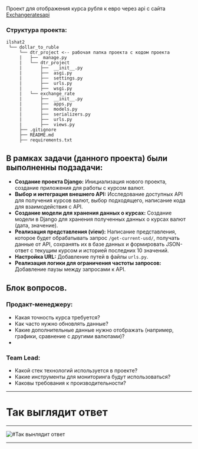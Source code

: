 Проект для отображения курса рубля к евро через api с сайта [Exchangeratesapi](https://exchangeratesapi.io/)

### Структура проекта:
```
ilshat2
 └── dollar_to_ruble
     └── dtr_project <-- рабочая папка проекта с кодом проекта
     |   ├──  manage.py
     |   └── dtr_project
     |       ├──  __init__.py
     |       ├──  asgi.py
     |       ├──  settings.py
     |       ├──  urls.py
     |       ├──  wsgi.py
     |   └── exchange_rate
     |       ├──  __init__.py
     |       ├──  apps.py
     |       ├──  models.py
     |       ├──  serializers.py
     |       ├──  urls.py
     |       ├──  views.py
     ├── .gitignore
     ├── README.md
     ├── requirements.txt
```
## В рамках задачи (данного проекта) были выполненны подзадачи:
- **Создание проекта Django:** Инициализация нового проекта, создание приложения для работы с курсом валют.
- **Выбор и интеграция внешнего API:** Исследование доступных API для получения курсов валют, выбор подходящего, написание кода для взаимодействия с API.
- **Создание модели для хранения данных о курсах:** Создание модели в Django для хранения полученных данных о курсах валют (дата, значение).
- **Реализация представления (view):** Написание представления, которое будет обрабатывать запрос `/get-current-usd/`, получать данные от API, сохранять их в базе данных и формировать JSON-ответ с текущим курсом и историей последних 10 значений.
- **Настройка URL:** Добавление путей в файлы `urls.py`.
- **Реализация логики для ограничения частоты запросов:** Добавление паузы между запросами к API.

## Блок вопросов.

### Продакт-менеджеру:
- Какая точность курса требуется?
- Как часто нужно обновлять данные?
- Какие дополнительные данные нужно отображать (например, графики, сравнение с другими валютами)?
- 
### Team Lead:
- Какой стек технологий используется в проекте?
- Какие инструменты для мониторинга будут использоваться?
- Каковы требования к производительности?

---
# Так выглядит ответ
---

![#Так вынлядит ответ](https://i.ibb.co/rktm3D2/2024-11-15-215850.png)

---
